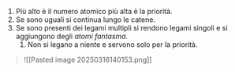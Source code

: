 1. Più alto è il numero atomico più alta è la priorità.
2. Se sono uguali si continua lungo le catene.
3. Se sono presenti dei legami multipli si rendono legami singoli e si aggiungono degli *atomi fantasma.* 
	1. Non si legano a niente e servono solo per la priorità.
>![[Pasted image 20250316140153.png]]